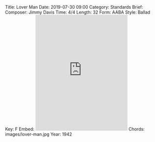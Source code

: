 Title: Lover Man
Date: 2019-07-30 09:00
Category: Standards
Brief:
Composer: Jimmy Davis
Time: 4/4
Length: 32
Form: AABA
Style: Ballad
Key: F
Embed: <iframe src="https://open.spotify.com/embed/user/thatdavidmiller/playlist/248yJfGXh8ojTi0xwqf8cH" width="300" height="380" frameborder="0" allowtransparency="true" allow="encrypted-media"></iframe>
Chords: images/lover-man.jpg
Year: 1942
